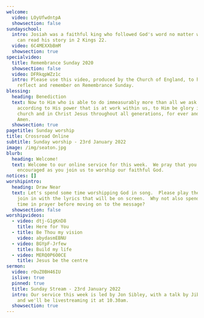 ```yaml
---
welcome:
  video: LOyUfwdntpA
  showsection: false
sundayschool:
  intro: Josiah was a faithful king who followed God's word no matter what.  You
    can read his story in 2 Kings 22.
  video: 6C4MEXXbBmM
  showsection: true
specialvideo:
  title: Remembrance Sunday 2020
  showsection: false
  video: DFRkqpWZz1c
  intro: Please use this video, produced by the Church of England, to help you
    reflect and remember on Remembrance Sunday.
blessing:
  heading: Benediction
  text: Now to Him who is able to do immeasurably more than all we ask or imagine,
    according to His power that is at work within us, to Him be glory in the
    church and in Christ Jesus throughout all generations, for ever and ever!
    Amen.
  showsection: true
pagetitle: Sunday worship
title: Crossroad Online
subtitle: Sunday worship - 23rd January 2022
image: /img/seaton.jpg
blurb:
  heading: Welcome!
  text: Welcome to our online service for this week.  We pray that you'll be
    encouraged as you join us to worship our faithful God.
notices: []
worshipintro:
  heading: Draw Near
  text: Let's spend some time worshipping God in song.  Please play the videos and
    join in with the lyrics that will be on screen.  Why not also spend some
    time in prayer before moving on to the message?
  showsection: false
worshipvideos:
  - video: dtj-G1gKnD8
    title: Here for You
  - title: Be Thou my vision
    video: abydasmEBNU
  - video: BGYpF-Jrfew
    title: Build my life
  - video: MERQ0P6O0CE
    title: Jesus be the centre
sermon:
  video: rOuZ0BH46IU
  islive: true
  pinned: true
  title: Sunday Stream - 23rd January 2022
  intro: Our service this week is led by Jon Sibley, with a talk by Jibu Varghese,
    and we'll be livestreaming it at 10.30am.
  showsection: true
---
```

